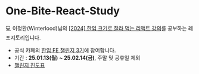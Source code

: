 # One-Bite-React-Study
💻 이정환(Winterlood)님의 [[2024] 한입 크기로 잘라 먹는 리액트 강의](https://www.inflearn.com/course/%ED%95%9C%EC%9E%85-%EB%A6%AC%EC%95%A1%ED%8A%B8)를 공부하는 레포지토리입니다.

- 공식 카페의 [한입 FE 챌린지 3기](https://cafe.naver.com/winterlood/294)에 참여합니다.
- 기간 : **25.01.13(월) ~ 25.02.14(금)**, 주말 및 공휴일 제외
- [챌린지 진도표](https://cafe.naver.com/winterlood/297)
